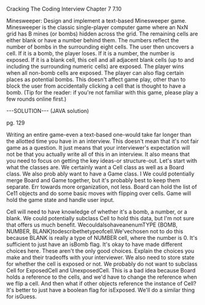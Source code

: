 Cracking The Coding Interview
Chapter 7
7.10

Minesweeper: Design and implement a text-based Minesweeper game. Minesweeper is the classic single-player computer game where an NxN grid has B mines (or bombs) hidden across the grid. The remaining cells are either blank or have a number behind them. The numbers reflect the number of bombs in the surrounding eight cells. The user then uncovers a cell. If it is a bomb, the player loses. If it is a number, the number is exposed. If it is a blank cell, this cell and all adjacent blank cells (up to and including the surrounding numeric cells) are exposed. The player wins when all non-bomb cells are exposed. The player can also flag certain places as potential bombs. This doesn't affect game play, other than to block the user from accidentally clicking a cell that is thought to have a bomb. (Tip for the reader: if you're not familiar with this game, please play a few rounds online first.)


---SOLUTION---
(JAVA solution)

pg. 129

Writing an entire game-even a text-based one-would take far longer than the allotted time you have in an interview. This doesn't mean that it's not fair game as a question. It just means that your interviewer's expectation will not be that you actually write all of this in an interview. It also means that you need to focus on getting the key ideas-or structure-out.
Let's start with what the classes are. We certainly want a Cell class as well as a Board class. We also prob­ ably want to have a Game class.
I
We could potentially merge Board and Game together, but it's probably best to keep them separate. Err towards more organization, not less. Board can hold the list of Ce11 objects and do some basic moves with flipping over cells. Game will hold the game state and handle user input.


Cell will need to have knowledge of whether it's a bomb, a number, or a blank. We could potentially
subclass Cell to hold this data, but I'm not sure that offers us much benefit.
WecouldalsohaveanenumTYPE {BOMB, NUMBER, BLANK}todescribethetypeofcell.We'vechosen not to do this because BLANK is really a type of NUMBER cell, where the number is 0. It's sufficient to just have an isBomb flag.
It's okay to have made different choices here. These aren't the only good choices. Explain the choices you make and their tradeoffs with your interviewer.
We also need to store state for whether the cell is exposed or not. We probably do not want to subclass Cell for ExposedCell and UnexposedCell. This is a bad idea because Board holds a reference to the cells, and we'd have to change the reference when we flip a cell. And then what if other objects reference the instance of Cell?
It's better to just have a boolean flag for isExposed. We'll do a similar thing for isGuess.
